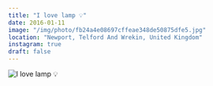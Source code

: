 ```yaml
---
title: "I love lamp 💡"
date: 2016-01-11
image: "/img/photo/fb24a4e08697cffeae348de50875dfe5.jpg"
location: "Newport, Telford And Wrekin, United Kingdom"
instagram: true
draft: false
---
```


![I love lamp 💡](/img/photo/fb24a4e08697cffeae348de50875dfe5.jpg)
